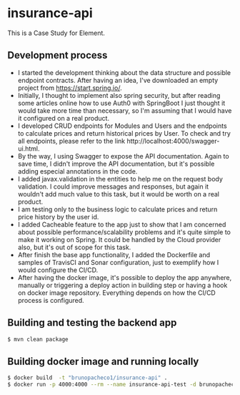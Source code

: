 # insurance-api

This is a Case Study for Element.

## Development process

  - I started the development thinking about the data structure and possible endpoint contracts. After having an idea, I've downloaded an empty project from https://start.spring.io/.
  - Initially, I thought to implement also spring security, but after reading some articles online how to use Auth0 with SpringBoot I just thought it would take more time than necessary, so I'm assuming that I would have it configured on a real product.
  - I developed CRUD endpoints for Modules and Users and the endpoints to calculate prices and return historical prices by User. To check and try all endpoints, please refer to the link http://localhost:4000/swagger-ui.html.
  - By the way, I using Swagger to expose the API documentation. Again to save time, I didn't improve the API documentation, but it's possible adding especial annotations in the code.
  - I added javax.validation in the entities to help me on the request body validation. I could improve messages and responses, but again it wouldn't add much value to this task, but it would be worth on a real product.
  - I am testing only to the business logic to calculate prices and return price history by the user id.
  - I added Cacheable feature to the app just to show that I am concerned about possible performance/scalability problems and it's quite simple to make it working on Spring. It could be handled by the Cloud provider also, but it's out of scope for this task.
  - After finish the base app functionality, I added the Dockerfile and samples of TravisCI and Sonar configuration, just to exemplify how I would configure the CI/CD.
  - After having the docker image, it's possible to deploy the app anywhere, manually or triggering a deploy action in building step or having a hook on docker image repository. Everything depends on how the CI/CD process is configured.

## Building and testing the backend app
```sh
$ mvn clean package
```

## Building docker image and running locally
```sh
$ docker build  -t "brunopacheco1/insurance-api" .
$ docker run -p 4000:4000 --rm --name insurance-api-test -d brunopacheco1/insurance-api
```
